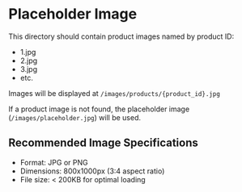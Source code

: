 # Placeholder Image

This directory should contain product images named by product ID:
- 1.jpg
- 2.jpg
- 3.jpg
- etc.

Images will be displayed at `/images/products/{product_id}.jpg`

If a product image is not found, the placeholder image (`/images/placeholder.jpg`) will be used.

## Recommended Image Specifications

- Format: JPG or PNG
- Dimensions: 800x1000px (3:4 aspect ratio)
- File size: < 200KB for optimal loading
